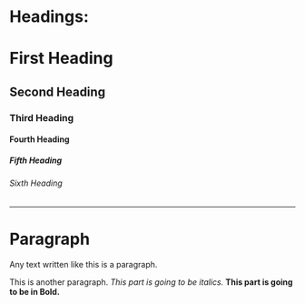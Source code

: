 # Headings:
# First Heading
## Second Heading
### Third Heading
#### Fourth Heading
##### Fifth Heading
###### Sixth Heading


---

# Paragraph

Any text written like this is a paragraph.

This is another paragraph. *This part is going to be italics.* **This part is going to be in Bold.**
